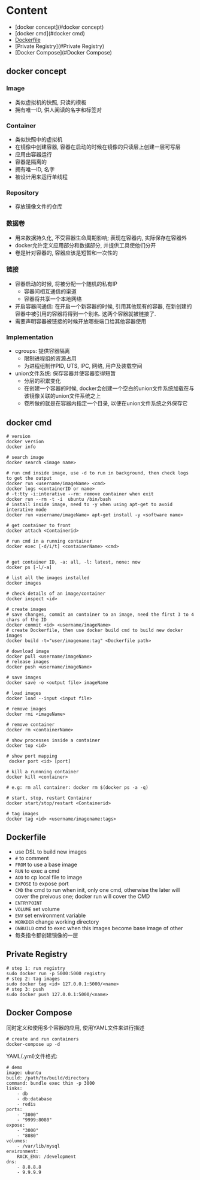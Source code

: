 # Content
- [docker concept](#docker concept)
- [docker cmd](#docker cmd)
- [Dockerfile](#Dockerfile)
- [Private Registry](#Private Registry)
- [Docker Compose](#Docker Compose)

## docker concept
### Image
- 类似虚拟机的快照, 只读的模板
- 拥有唯一ID, 供人阅读的名字和标签对

### Container
- 类似快照中的虚拟机
- 在镜像中创建容器, 容器在启动的时候在镜像的只读层上创建一层可写层
- 应用由容器运行
- 容器是隔离的
- 拥有唯一ID, 名字
- 被设计用来运行单线程

### Repository
- 存放镜像文件的仓库

### 数据卷
- 用来数据持久化, 不受容器生命周期影响; 表现在容器内, 实际保存在容器外
- docker允许定义应用部分和数据部分, 并提供工具使他们分开
- 卷是针对容器的, 容器应该是短暂和一次性的

### 链接
- 容器启动的时候, 将被分配一个随机的私有IP
  - 容器间相互通信的渠道
  - 容器将共享一个本地网络
- 开启容器间通信: 在开启一个新容器的时候, 引用其他现有的容器, 在新创建的容器中被引用的容器将得到一个别名. 这两个容器就被链接了.
- 需要声明容器被链接的时候开放哪些端口给其他容器使用

### Implementation
- cgroups: 提供容器隔离
  - 限制进程组的资源占用
  - 为进程组制作PID, UTS, IPC, 网络, 用户及装载空间
- union文件系统: 保存容器并使容器变得短暂
  - 分层的积累变化
  - 在创建一个容器的时候, docker会创建一个空白的union文件系统加载在与该镜像关联的union文件系统之上
  - 卷所做的就是在容器内指定一个目录, 以便在union文件系统之外保存它

## docker cmd
```
# version
docker version
docker info

# search image
docker search <image name>

# run cmd inside image, use -d to run in background, then check logs to get the output 
docker run <username/imageName> <cmd>
docker logs <containerID or name>
# -t:tty -i:interative --rm: remove container when exit
docker run --rm -t -i  ubuntu /bin/bash 
# install inside image, need to -y when using apt-get to avoid interative mode
docker run <username/imageName> apt-get install -y <software name>

# get container to front
docker attach <Containerid>

# run cmd in a running container
docker exec [-d/i/t] <containerName> <cmd>


# get container ID, -a: all, -l: latest, none: now
docker ps [-l/-a]

# list all the images installed
docker images

# check details of an image/container
docker inspect <id>

# create images
# save changes, commit an container to an image, need the first 3 to 4 chars of the ID
docker commit <id> <username/imageName>
# create Dockerfile, then use docker build cmd to build new docker images
docker build -t="user/imagename:tag" <Dockerfile path>

# download image 
docker pull <username/imageName>
# release images
docker push <username/imageName>

# save images
docker save -o <output file> imageName

# load images
docker load --input <input file>

# remove images
docker rmi <imageName>

# remove container
docker rm <containerName>

# show processes inside a container
docker top <id>

# show port mapping
 docker port <id> [port]

# kill a runnning container
docker kill <container>

# e.g: rm all container: docker rm $(docker ps -a -q)

# start, stop, restart Container
docker start/stop/restart <Containerid>

# tag images
docker tag <id> <username/imagename:tags>
```

## Dockerfile
- use DSL to build new images
- `#` to comment
- `FROM` to use a base image
- `RUN` to exec a cmd
- `ADD` to cp local file to image
- `EXPOSE` to expose port
- `CMD` the cmd to run when init, only one cmd, otherwise the later will cover the preivous one; docker run will cover the CMD
- `ENTRYPOINT` 
- `VOLUME` set volume
- `ENV` set environment variable
- `WORKDIR` change working directory
- `ONBUILD` cmd to exec when this images become base image of other
- 每条指令都创建镜像的一层

## Private Registry
```
# step 1: run registry
sudo docker run -p 5000:5000 registry
# step 2: tag images
sudo docker tag <id> 127.0.0.1:5000/<name>
# step 3: push
sudo docker push 127.0.0.1:5000/<name>
```

## Docker Compose
同时定义和使用多个容器的应用, 使用YAML文件来进行描述

```
# create and run containers
docker-compose up -d 
```

YAML(.yml)文件格式:
```
# demo
image: ubuntu
build: /path/to/build/directory
command: bundle exec thin -p 3000
links:
    - db
    - db:database
    - redis
ports:
    - "3000"
    - "9999:8080"
expose:
    - "3000"
    - "8080"
volumes:
    - /var/lib/mysql
environment:
    RACK_ENV: /development
dns:
    - 8.8.8.8
    - 9.9.9.9
```
